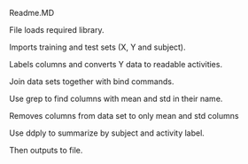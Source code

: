 Readme.MD

File loads required library.

Imports training and test sets (X, Y and subject).

Labels columns and converts Y data to readable activities.

Join data sets together with bind commands.

Use grep to find columns with mean and std in their name.

Removes columns from data set to only mean and std columns

Use ddply to summarize by subject and activity label.

Then outputs to file.